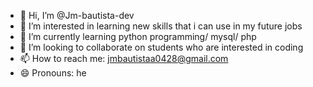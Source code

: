 - 👋 Hi, I’m @Jm-bautista-dev
- 👀 I’m interested in learning new skills that i can use in my future jobs
- 🌱 I’m currently learning python programming/ mysql/ php
- 💞️ I’m looking to collaborate on students who are interested in coding
- 📫 How to reach me: jmbautistaa0428@gmail.com
- 😄 Pronouns: he


<!---
Jm-bautista-dev/Jm-bautista-dev is a ✨ special ✨ repository because its `README.md` (this file) appears on your GitHub profile.
You can click the Preview link to take a look at your changes.
--->
